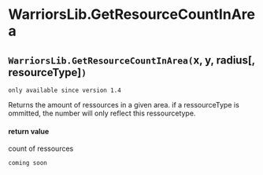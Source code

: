 # WarriorsLib.GetResourceCountInArea

## `WarriorsLib.GetResourceCountInArea(`x, y, radius\[, resourceType]`)` <a href="#warriorslib.getresourcecountinarea-x-y-radius-resourcetype" id="warriorslib.getresourcecountinarea-x-y-radius-resourcetype"></a>

`only available since version 1.4`

Returns the amount of ressources in a given area. if a ressourceType is ommitted, the number will only reflect this ressourcetype.&#x20;

#### return value <a href="#rueckgabewert" id="rueckgabewert"></a>

count of ressources

```
coming soon
```
